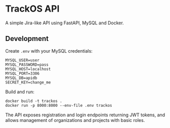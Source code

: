 # TrackOS API

A simple Jira-like API using FastAPI, MySQL and Docker.

## Development

Create `.env` with your MySQL credentials:

```
MYSQL_USER=user
MYSQL_PASSWORD=pass
MYSQL_HOST=localhost
MYSQL_PORT=3306
MYSQL_DB=apidb
SECRET_KEY=change_me
```

Build and run:

```
docker build -t trackos .
docker run -p 8000:8000 --env-file .env trackos
```

The API exposes registration and login endpoints returning JWT tokens, and allows management of organizations and projects with basic roles.
